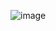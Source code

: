 ![image](https://github.com/Aida-Saremi/Exercise-Helsinki/assets/31365027/a45699ea-95c2-4db9-868f-0ab35995599d)
